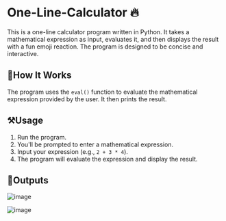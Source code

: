 # One-Line-Calculator 🔥

This is a one-line calculator program written in Python. It takes a mathematical expression as input, evaluates it, and then displays the result with a fun emoji reaction. The program is designed to be concise and interactive.

## 🧠How It Works

The program uses the `eval()` function to evaluate the mathematical expression provided by the user. It then prints the result.

## ⚒️Usage

1. Run the program.
2. You'll be prompted to enter a mathematical expression.
3. Input your expression (e.g., `2 + 3 * 4`).
4. The program will evaluate the expression and display the result.

## 🔳Outputs

![image](https://github.com/SaadARazzaq/One-Line-Calculator/assets/123338307/d9891615-a96c-4e85-9d26-2a665cc051ac)

![image](https://github.com/SaadARazzaq/One-Line-Calculator/assets/123338307/36b59d2a-988d-43d6-b9e6-73da153685b9)
